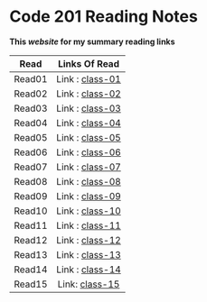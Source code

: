 # Code 201 Reading Notes #

**This *website* for my summary reading links** 

| Read   |      Links Of Read      |  
|----------|:-------------:|
| Read01 | Link :  [class-01](https://raghadalquran.github.io/reading-notes/class-01)    | 
| Read02 | Link :  [class-02](https://raghadalquran.github.io/reading-notes/class-02)    |  
| Read03 | Link :  [class-03](https://raghadalquran.github.io/reading-notes/class-03)    |   
| Read04 | Link :  [class-04](https://raghadalquran.github.io/reading-notes/class-04)    | 
| Read05 | Link :  [class-05](https://raghadalquran.github.io/reading-notes/class-05)    |  
| Read06 | Link :  [class-06](https://raghadalquran.github.io/reading-notes/class-06)    | 
| Read07 | Link :  [class-07](https://raghadalquran.github.io/reading-notes/class-07)    | 
| Read08 | Link :  [class-08](https://raghadalquran.github.io/reading-notes/class-09)    |  
| Read09 | Link :  [class-09](https://raghadalquran.github.io/reading-notes/class-08)    |   
| Read10 | Link :  [class-10](https://raghadalquran.github.io/reading-notes/class-10)    | 
| Read11 | Link :  [class-11](https://raghadalquran.github.io/reading-notes/class-11)    |  
| Read12 | Link :  [class-12](https://raghadalquran.github.io/reading-notes/class-12)    | 
| Read13 | Link :  [class-13]()    | 
| Read14 | Link :  [class-14]()    |  
| Read15 | Link:   [class-15]()    | 
    

